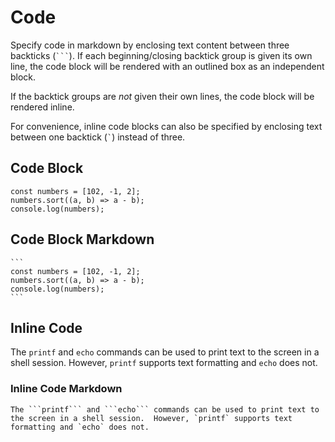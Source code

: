 # Code

Specify code in markdown by enclosing text content between three backticks (<code>\`\`\`</code>).  If each beginning/closing backtick group is given its own line, the code block will be rendered with an outlined box as an independent block.  

If the backtick groups are *not* given their own lines, the code block will be rendered inline.

For convenience, inline code blocks can also be specified by enclosing text between one backtick (<code>\`</code>) instead of three.

## Code Block

```
const numbers = [102, -1, 2]; 
numbers.sort((a, b) => a - b);
console.log(numbers);
```

## Code Block Markdown

````
```
const numbers = [102, -1, 2];
numbers.sort((a, b) => a - b);
console.log(numbers);
```
````

## Inline Code

The ```printf``` and ```echo``` commands can be used to print text to the screen in a shell session.  However, `printf` supports text formatting and `echo` does not.

### Inline Code Markdown

````
The ```printf``` and ```echo``` commands can be used to print text to the screen in a shell session.  However, `printf` supports text formatting and `echo` does not.
````